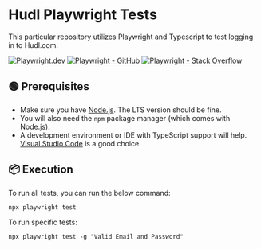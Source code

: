 # Hudl Playwright Tests

This particular repository utilizes Playwright and Typescript to test logging in to Hudl.com.

[![Playwright.dev](https://img.shields.io/badge/Documentation-Playwright-1c8620.svg?logo=playwright)](https://playwright.dev/docs/intro)
[![Playwright - GitHub](https://img.shields.io/badge/GitHub-Playwright-1c8620.svg?logo=github)](https://github.com/microsoft/playwright/tree/main)
[![Playwright - Stack Overflow](https://img.shields.io/badge/stackoverflow-Playwright-e87922.svg?logo=stackoverflow)](https://stackoverflow.com/questions/tagged/playwright)

## 🟢 Prerequisites

- Make sure you have [Node.js](https://nodejs.org/en). The LTS version should be fine. 
- You will also need the `npm` package manager (which comes with Node.js).
- A development environment or IDE with TypeScript support will help. [Visual Studio Code](https://code.visualstudio.com/) is a good choice.

## 📦 Execution

To run all tests, you can run the below command:

```shell
npx playwright test
```

To run specific tests:

```shell
npx playwright test -g "Valid Email and Password"
```
